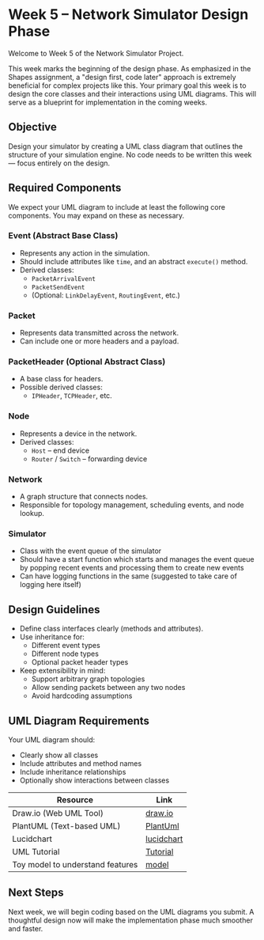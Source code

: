 # Week 5 – Network Simulator Design Phase

Welcome to Week 5 of the Network Simulator Project.

This week marks the beginning of the design phase. As emphasized in the Shapes assignment, a "design first, code later" approach is extremely beneficial for complex projects like this. Your primary goal this week is to design the core classes and their interactions using UML diagrams. This will serve as a blueprint for implementation in the coming weeks.

## Objective

Design your simulator by creating a UML class diagram that outlines the structure of your simulation engine. No code needs to be written this week — focus entirely on the design.

## Required Components

We expect your UML diagram to include at least the following core components. You may expand on these as necessary.

### Event (Abstract Base Class)
- Represents any action in the simulation.
- Should include attributes like `time`, and an abstract `execute()` method.
- Derived classes:
  - `PacketArrivalEvent`
  - `PacketSendEvent`
  - (Optional: `LinkDelayEvent`, `RoutingEvent`, etc.)

### Packet
- Represents data transmitted across the network.
- Can include one or more headers and a payload.

### PacketHeader (Optional Abstract Class)
- A base class for headers.
- Possible derived classes:
  - `IPHeader`, `TCPHeader`, etc.

### Node
- Represents a device in the network.
- Derived classes:
  - `Host` – end device
  - `Router` / `Switch` – forwarding device

### Network
- A graph structure that connects nodes.
- Responsible for topology management, scheduling events, and node lookup.

### Simulator
- Class with the event queue of the simulator 
- Should have a start function which starts and manages the event queue by popping recent events and processing them to create new events
- Can have logging functions in the same (suggested to take care of logging here itself)
## Design Guidelines

- Define class interfaces clearly (methods and attributes).
- Use inheritance for:
  - Different event types
  - Different node types
  - Optional packet header types
- Keep extensibility in mind:
  - Support arbitrary graph topologies
  - Allow sending packets between any two nodes
  - Avoid hardcoding assumptions

## UML Diagram Requirements

Your UML diagram should:

- Clearly show all classes
- Include attributes and method names
- Include inheritance relationships
- Optionally show interactions between classes


| Resource                    | Link |
|----------------------------|------|
| Draw.io (Web UML Tool)     | [draw.io](https://draw.io) |
| PlantUML (Text-based UML)  | [PlantUml](https://plantuml.com/class-diagram) |
| Lucidchart                 | [lucidchart](https://www.lucidchart.com) |
| UML Tutorial               | [Tutorial](https://www.visual-paradigm.com/guide/uml-unified-modeling-language/uml-class-diagram-tutorial/) |
| Toy model to understand features | [model](https://netsim.erinn.io/)|

## Next Steps

Next week, we will begin coding based on the UML diagrams you submit. A thoughtful design now will make the implementation phase much smoother and faster.
